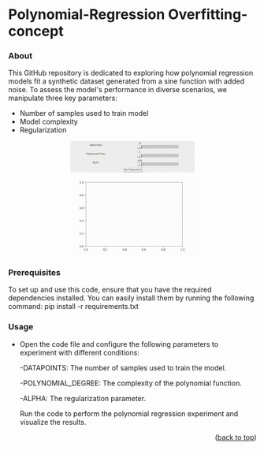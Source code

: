 # Polynomial-Regression Overfitting-concept

<a name="readme-top"></a>

### About
This GitHub repository is dedicated to exploring how polynomial regression models fit a synthetic dataset generated from a sine function with added noise. To assess the model's performance in diverse scenarios, we manipulate three key parameters:
* Number of samples used to train model
* Model complexity
* Regularization
<p align="center">
  <img src="images/demo.gif" alt="Demo" style="width:50%;">
</p>

### Prerequisites

To set up and use this code, ensure that you have the required dependencies installed. You can easily install them by running the following command:
pip install -r requirements.txt

### Usage
* Open the code file and configure the following parameters to experiment with different conditions:

  -DATAPOINTS: The number of samples used to train the model.
  
  -POLYNOMIAL_DEGREE: The complexity of the polynomial function.
  
  -ALPHA: The regularization parameter.
  
  Run the code to perform the polynomial regression experiment and visualize the results.

<p align="right">(<a href="#readme-top">back to top</a>)</p>
